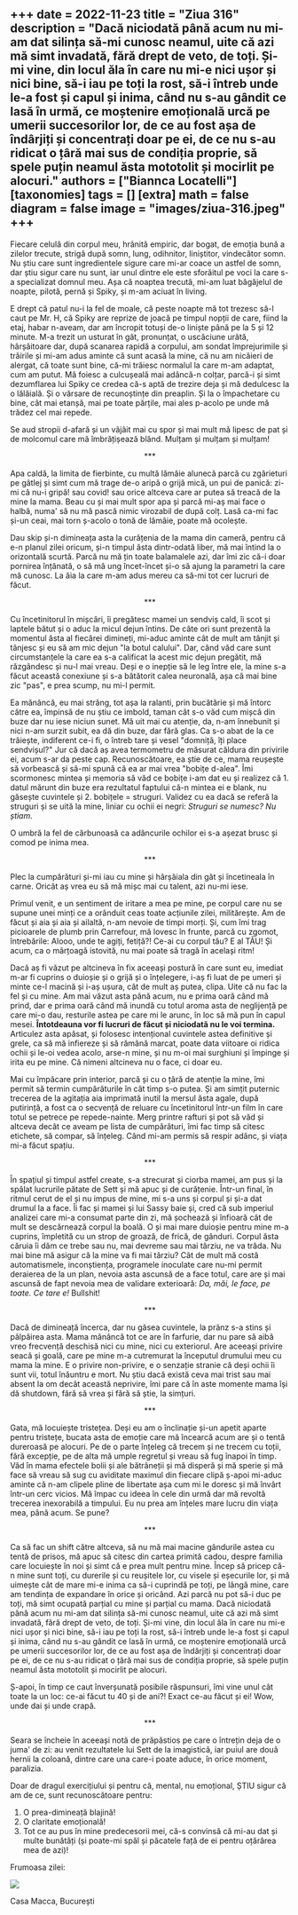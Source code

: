 
+++
date = 2022-11-23
title = "Ziua 316"
description = "Dacă niciodată până acum nu mi-am dat silința să-mi cunosc neamul, uite că azi mă simt invadată, fără drept de veto, de toți. Și-mi vine, din locul ăla în care nu mi-e nici ușor și nici bine, să-i iau pe toți la rost, să-i întreb unde le-a fost și capul și inima, când nu s-au gândit ce lasă în urmă, ce moștenire emoțională urcă pe umerii succesorilor lor, de ce au fost așa de îndârjiți și concentrați doar pe ei, de ce nu s-au ridicat o țâră mai sus de condiția proprie, să spele puțin neamul ăsta mototolit și mocirlit pe alocuri."
authors = ["Biannca Locatelli"]
[taxonomies]
tags = []
[extra]
math = false
diagram = false
image = "images/ziua-316.jpeg"
+++
---

Fiecare celulă din corpul meu, hrănită empiric, dar bogat, de emoția bună a zilelor trecute, strigă după somn, lung, odihnitor, liniștitor, vindecător somn. Nu știu care sunt ingredientele sigure care mi-ar coace un astfel de somn, dar știu sigur care nu sunt, iar unul dintre ele este sforăitul pe voci la care s-a specializat domnul meu. Așa că noaptea trecută, mi-am luat băgăjelul de noapte, pilotă, pernă și Spiky, și m-am aciuat în living.

E drept că patul nu-i la fel de moale, că peste noapte mă tot trezesc să-l caut pe Mr. H, că Spiky are reprize de joacă pe timpul nopții de care, fiind la etaj, habar n-aveam, dar am încropit totuși de-o liniște până pe la 5 și 12 minute. M-a trezit un usturat în gât, pronunțat, o uscăciune urâtă, hârșâitoare dar, după scanarea rapidă a corpului, am sondat împrejurimile și trăirile și mi-am adus aminte că sunt acasă la mine, că nu am nicăieri de alergat, că toate sunt bine, că-mi trăiesc normalul la care m-am adaptat, cum am putut. Mă foiesc a culcușeală mai adâncă-n colțar, parcă-i și simt dezumflarea lui Spiky ce credea că-s aptă de trezire deja și mă dedulcesc la o lălăială. Și o vărsare de recunoștințe din preaplin. Și la o împachetare cu bine, cât mai etanșă, mai pe toate părțile, mai ales p-acolo pe unde mă trădez cel mai repede.

Se aud stropii d-afară și un vâjâit mai cu spor și mai mult mă lipesc de pat și de molcomul care mă îmbrățișează blând. Mulțam și mulțam și mulțam!

<p style="text-align: center;">***</p>

Apa caldă, la limita de fierbinte, cu multă lămâie alunecă parcă cu zgârieturi pe gâtlej și simt cum mă trage de-o aripă o grijă mică, un pui de panică: zi-mi că nu-i gripă! sau covid! sau orice altceva care ar putea să treacă de la mine la mama. Beau cu și mai mult spor apa și parcă mi-aș mai face o halbă, numa' să nu mă pască nimic virozabil de după colț. Lasă ca-mi fac și-un ceai, mai torn ș-acolo o tonă de lămâie, poate mă ocolește.

Dau skip și-n dimineața asta la curățenia de la mama din cameră, pentru că e-n planul zilei oricum, și-n timpul ăsta dintr-odată liber, mă mai întind la o orizontală scurtă. Parcă nu mă țin toate balamalele azi, dar îmi zic că-i doar pornirea înțânată, o să mă ung încet-încet și-o să ajung la parametri la care mă cunosc. La ăia la care m-am adus mereu ca să-mi tot cer lucruri de făcut.

<p style="text-align: center;">***</p>

Cu încetinitorul în mișcări, îi pregătesc mamei un sendviș cald, îi scot și laptele bătut și o aduc la micul dejun întins. De câte ori sunt prezentă la momentul ăsta al fiecărei dimineți, mi-aduc aminte cât de mult am tânjit și tânjesc și eu să am mic dejun "la botul calului". Dar, când văd care sunt circumstanțele la care ea s-a calificat la acest mic dejun pregătit, mă răzgândesc și nu-l mai vreau. Deși e o inepție să le leg între ele, la mine s-a făcut această conexiune și s-a bătătorit calea neuronală, așa că mai bine zic "pas", e prea scump, nu mi-l permit.

Ea mănâncă, eu mai strâng, tot așa la ralanti, prin bucătărie și mă întorc către ea, împinsă de nu știu ce imbold, taman cât s-o văd cum mișcă din buze dar nu iese niciun sunet. Mă uit mai cu atenție, da, n-am înnebunit și nici n-am surzit subit, ea dă din buze, dar fără glas. Ca s-o abat de la ce trăiește, indiferent ce-i fi, o întreb tare și vesel "domniță, îți place sendvișul?" Jur că dacă aș avea termometru de măsurat căldura din privirile ei, acum s-ar da peste cap. Recunoscătoare, ea știe de ce, mama reușește să vorbească și să-mi spună că ea ar mai vrea "bobițe d-alea". Îmi scormonesc mintea și memoria să văd ce bobițe i-am dat eu și realizez că 1. datul mărunt din buze era rezultatul faptului că-n mintea ei e blank, nu găsește cuvintele și 2. bobițele = struguri. Validez cu ea dacă se referă la struguri și se uită la mine, liniar cu ochii ei negri: _Struguri se numesc? Nu știam._

O umbră la fel de cărbunoasă ca adâncurile ochilor ei s-a așezat brusc și comod pe inima mea.

<p style="text-align: center;">***</p>

Plec la cumpărături și-mi iau cu mine și hârșâiala din gât și încetineala în carne. Oricât aș vrea eu să mă mișc mai cu talent, azi nu-mi iese.

Primul venit, e un sentiment de iritare a mea pe mine, pe corpul care nu se supune unei minți ce a orânduit ceas toate acțiunile zilei, militărește. Am de făcut și aia și aia și ailaltă, n-am nevoie de timpi morți. Și, cum îmi trag picioarele de plumb prin Carrefour, mă lovesc în frunte, parcă cu zgomot, întrebările: Alooo, unde te agiți, fetiță?! Ce-ai cu corpul tău? E al TĂU! Și acum, ca o mârțoagă istovită, nu mai poate să tragă în același ritm!

Dacă aș fi văzut pe altcineva în fix aceeași postură în care sunt eu, imediat m-ar fi cuprins o duioșie și o grijă și o înțelegere, i-aș fi luat de pe umeri și minte ce-l macină și i-aș ușura, cât de mult aș putea, clipa. Uite că nu fac la fel și cu mine. Am mai văzut asta până acum, nu e prima oară când mă prind, dar e prima oară când mă inundă cu totul aroma asta de neglijență pe care mi-o dau, resturile astea pe care mi le arunc, în loc să mă pun în capul mesei. **Întotdeauna vor fi lucruri de făcut și niciodată nu le voi termina.** Articulez asta apăsat, și folosesc intențional cuvintele astea definitive și grele, ca să mă infiereze și să rămână marcat, poate data viitoare oi ridica ochii și le-oi vedea acolo, arse-n mine, și nu m-oi mai surghiuni și împinge și irita eu pe mine. Că nimeni altcineva nu o face, ci doar eu.

Mai cu împăcare prin interior, parcă și cu o țâră de atenție la mine, îmi permit să termin cumpărăturile în cât timp s-o putea. Și am simțit puternic trecerea de la agitația aia imprimată inutil la mersul ăsta agale, după putirință, a fost ca o secvență de reluare cu încetinitorul într-un film în care totul se petrece pe repede-nainte. Merg printre rafturi și pot să văd și altceva decât ce aveam pe lista de cumpărături, îmi fac timp să citesc etichete, să compar, să înțeleg. Când mi-am permis să respir adânc, și viața mi-a făcut spațiu.

<p style="text-align: center;">***</p>

În spațiul și timpul astfel create, s-a strecurat și ciorba mamei, am pus și la spălat lucrurile pătate de Sett și mă apuc și de curățenie. Într-un final, în ritmul cerut de el și nu impus de mine, mi s-a uns și corpul și și-a dat drumul la a face. Îi fac și mamei și lui Sassy baie și, cred că sub imperiul analizei care mi-a consumat parte din zi, mă șochează și înfioară cât de mult se descărnează corpul la boală. O și mai mare duioșie pentru mine m-a cuprins, împletită cu un strop de groază, de frică, de gânduri. Corpul ăsta căruia îi dăm ce trebe sau nu, mai devreme sau mai târziu, ne va trăda. Nu mai bine mă asigur că la mine va fi mai târziu? Cât de mult mă costă automatismele, inconștiența, programele inoculate care nu-mi permit deraierea de la un plan, nevoia asta ascunsă de a face totul, care are și mai ascunsă de fapt nevoia mea de validare exterioară: _Da, măi, le face, pe toate. Ce tare e!_ Bullshit!

<p style="text-align: center;">***</p>

Dacă de dimineață încerca, dar nu găsea cuvintele, la prânz s-a stins și pâlpâirea asta. Mama mănâncă tot ce are în farfurie, dar nu pare să aibă vreo frecvență deschisă nici cu mine, nici cu exteriorul. Are aceeași privire seacă și goală, care pe mine m-a cutremurat la începutul drumului meu cu mama la mine. E o privire non-privire, e o senzație stranie că deși ochii îi sunt vii, totul înăuntru e mort. Nu știu dacă există ceva mai trist sau mai absent la om decât această neprivire, îmi pare că în aste momente mama își dă shutdown, fără să vrea și fără să știe, la simțuri.

<p style="text-align: center;">***</p>

Gata, mă locuiește tristețea. Deși eu am o înclinație și-un apetit aparte pentru tristețe, bucata asta de emoție care mă încearcă acum are și o tentă dureroasă pe alocuri. Pe de o parte înțeleg că trecem și ne trecem cu toții, fără excepție, pe de alta mă umple regretul și vreau să fug înapoi în timp. Văd în mama efectele bolii și ale bătrâneții și mă disperă și mă sperie și mă face să vreau să sug cu aviditate maximul din fiecare clipă ș-apoi mi-aduc aminte că n-am clipele pline de libertate așa cum mi le doresc și mă învârt într-un cerc vicios. Mă împac cu ideea în cele din urmă dar mă revoltă trecerea inexorabilă a timpului. Eu nu prea am înțeles mare lucru din viața mea, până acum. Se pune?

<p style="text-align: center;">***</p>

Ca să fac un shift către altceva, să nu mă mai macine gândurile astea cu tentă de prisos, mă apuc să citesc din cartea primită cadou, despre familia care locuiește în noi și simt că e prea mult pentru mine. Încep să pricep că-n mine sunt toți, cu durerile și cu reușitele lor, cu visele și eșecurile lor, și mă uimește cât de mare mi-e inima ca să-i cuprindă pe toți, pe lângă mine, care am tendința de expandare în orice și oricând. Azi parcă nu pot să-i duc pe toți, mă simt ocupată parțial cu mine și parțial cu mama. Dacă niciodată până acum nu mi-am dat silința să-mi cunosc neamul, uite că azi mă simt invadată, fără drept de veto, de toți. Și-mi vine, din locul ăla în care nu mi-e nici ușor și nici bine, să-i iau pe toți la rost, să-i întreb unde le-a fost și capul și inima, când nu s-au gândit ce lasă în urmă, ce moștenire emoțională urcă pe umerii succesorilor lor, de ce au fost așa de îndârjiți și concentrați doar pe ei, de ce nu s-au ridicat o țâră mai sus de condiția proprie, să spele puțin neamul ăsta mototolit și mocirlit pe alocuri.

Ș-apoi, în timp ce caut înverșunată posibile răspunsuri, îmi vine unul cât toate la un loc: ce-ai făcut tu 40 și de ani?! Exact ce-au făcut și ei! Wow, unde dai și unde crapă.

<p style="text-align: center;">***</p>

Seara se încheie în aceeași notă de prăpăstios pe care o întrețin deja de o juma' de zi: au venit rezultatele lui Sett de la imagistică, iar puiul are două hernii la coloană, dintre care una care-i poate aduce, în orice moment, paralizia.

Doar de dragul exercițiului și pentru că, mental, nu emoțional, ȘTIU sigur că am de ce, sunt recunoscătoare pentru:
1. O prea-dimineață blajină!
2. O claritate emoțională!
3. Tot ce au pus în mine predecesorii mei, că-s convinsă că mi-au dat și multe bunătăți (și poate-mi spăl și păcatele față de ei pentru oțărârea mea de azi)!

Frumoasa zilei:

<div class="flex justify-center">
  <img src="images/316.jpeg" />
</div>

Casa Macca, București
